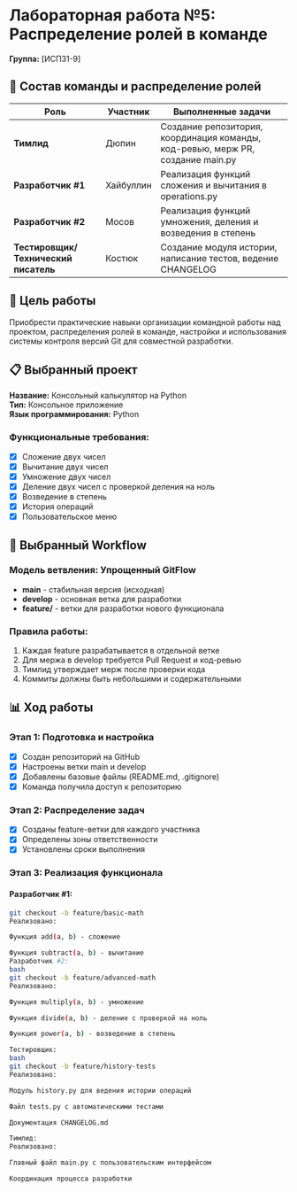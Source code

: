 # Лабораторная работа №5: Распределение ролей в команде

**Группа:** [ИСП31-9]  

## 👥 Состав команды и распределение ролей

| Роль | Участник | Выполненные задачи |
|------|----------|-------------------|
| **Тимлид** | Дюпин | Создание репозитория, координация команды, код-ревью, мерж PR, создание main.py |
| **Разработчик #1** | Хайбуллин | Реализация функций сложения и вычитания в operations.py |
| **Разработчик #2** | Мосов | Реализация функций умножения, деления и возведения в степень |
| **Тестировщик/Технический писатель** | Костюк | Создание модуля истории, написание тестов, ведение CHANGELOG |

## 🎯 Цель работы

Приобрести практические навыки организации командной работы над проектом, распределения ролей в команде, настройки и использования системы контроля версий Git для совместной разработки.

## 📋 Выбранный проект

**Название:** Консольный калькулятор на Python  
**Тип:** Консольное приложение  
**Язык программирования:** Python

### Функциональные требования:
- [x] Сложение двух чисел
- [x] Вычитание двух чисел
- [x] Умножение двух чисел  
- [x] Деление двух чисел с проверкой деления на ноль
- [x] Возведение в степень
- [x] История операций
- [x] Пользовательское меню

## 🔧 Выбранный Workflow

### Модель ветвления: Упрощенный GitFlow
- **main** - стабильная версия (исходная)
- **develop** - основная ветка для разработки
- **feature/** - ветки для разработки нового функционала

### Правила работы:
1. Каждая feature разрабатывается в отдельной ветке
2. Для мержа в develop требуется Pull Request и код-ревью
3. Тимлид утверждает мерж после проверки кода
4. Коммиты должны быть небольшими и содержательными

## 📊 Ход работы

### Этап 1: Подготовка и настройка
- [x] Создан репозиторий на GitHub
- [x] Настроены ветки main и develop
- [x] Добавлены базовые файлы (README.md, .gitignore)
- [x] Команда получила доступ к репозиторию

### Этап 2: Распределение задач
- [x] Созданы feature-ветки для каждого участника
- [x] Определены зоны ответственности
- [x] Установлены сроки выполнения

### Этап 3: Реализация функционала

#### Разработчик #1:
```bash
git checkout -b feature/basic-math
Реализовано:

Функция add(a, b) - сложение

Функция subtract(a, b) - вычитание
Разработчик #2:
bash
git checkout -b feature/advanced-math
Реализовано:

Функция multiply(a, b) - умножение

Функция divide(a, b) - деление с проверкой на ноль

Функция power(a, b) - возведение в степень

Тестировщик:
bash
git checkout -b feature/history-tests
Реализовано:

Модуль history.py для ведения истории операций

Файл tests.py с автоматическими тестами

Документация CHANGELOG.md

Тимлид:
Реализовано:

Главный файл main.py с пользовательским интерфейсом

Координация процесса разработки